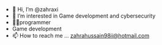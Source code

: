- 👋 Hi, I’m @zahraxi
- 👀 I’m interested in Game development and cybersecurity
- 👩‍💻programmer 
- Game development
- 📫 How to reach me ... zahrahussain98ii@hotmail.com

<!---
zahraxi/zahraxi is a ✨ special ✨ repository because its `README.md` (this file) appears on your GitHub profile.
You can click the Preview link to take a look at your changes.
--->
